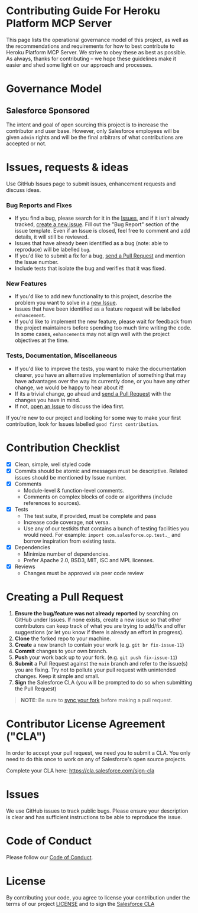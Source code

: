 # Contributing Guide For Heroku Platform MCP Server

This page lists the operational governance model of this project, as well as the recommendations and requirements for
how to best contribute to Heroku Platform MCP Server. We strive to obey these as best as possible. As always, thanks for
contributing – we hope these guidelines make it easier and shed some light on our approach and processes.

# Governance Model

## Salesforce Sponsored

The intent and goal of open sourcing this project is to increase the contributor and user base. However, only Salesforce
employees will be given `admin` rights and will be the final arbitrars of what contributions are accepted or not.

# Issues, requests & ideas

Use GitHub Issues page to submit issues, enhancement requests and discuss ideas.

### Bug Reports and Fixes

- If you find a bug, please search for it in the [Issues](https://github.com/heroku/heroku-mcp-server/issues), and if it
  isn't already tracked, [create a new issue](https://github.com/heroku/heroku-mcp-server/issues/new). Fill out the "Bug
  Report" section of the issue template. Even if an Issue is closed, feel free to comment and add details, it will still
  be reviewed.
- Issues that have already been identified as a bug (note: able to reproduce) will be labelled `bug`.
- If you'd like to submit a fix for a bug, [send a Pull Request](#creating_a_pull_request) and mention the Issue number.
- Include tests that isolate the bug and verifies that it was fixed.

### New Features

- If you'd like to add new functionality to this project, describe the problem you want to solve in a
  [new Issue](https://github.com/heroku/heroku-mcp-server/issues/new).
- Issues that have been identified as a feature request will be labelled `enhancement`.
- If you'd like to implement the new feature, please wait for feedback from the project maintainers before spending too
  much time writing the code. In some cases, `enhancement`s may not align well with the project objectives at the time.

### Tests, Documentation, Miscellaneous

- If you'd like to improve the tests, you want to make the documentation clearer, you have an alternative implementation
  of something that may have advantages over the way its currently done, or you have any other change, we would be happy
  to hear about it!
- If its a trivial change, go ahead and [send a Pull Request](#creating_a_pull_request) with the changes you have in
  mind.
- If not, [open an Issue](https://github.com/heroku/heroku-mcp-server/issues/new) to discuss the idea first.

If you're new to our project and looking for some way to make your first contribution, look for Issues labelled
`good first contribution`.

# Contribution Checklist

- [x] Clean, simple, well styled code
- [x] Commits should be atomic and messages must be descriptive. Related issues should be mentioned by Issue number.
- [x] Comments
  - Module-level & function-level comments.
  - Comments on complex blocks of code or algorithms (include references to sources).
- [x] Tests
  - The test suite, if provided, must be complete and pass
  - Increase code coverage, not versa.
  - Use any of our testkits that contains a bunch of testing facilities you would need. For example:
    `import com.salesforce.op.test._` and borrow inspiration from existing tests.
- [x] Dependencies
  - Minimize number of dependencies.
  - Prefer Apache 2.0, BSD3, MIT, ISC and MPL licenses.
- [x] Reviews
  - Changes must be approved via peer code review

# Creating a Pull Request

1. **Ensure the bug/feature was not already reported** by searching on GitHub under Issues. If none exists, create a new
   issue so that other contributors can keep track of what you are trying to add/fix and offer suggestions (or let you
   know if there is already an effort in progress).
2. **Clone** the forked repo to your machine.
3. **Create** a new branch to contain your work (e.g. `git br fix-issue-11`)
4. **Commit** changes to your own branch.
5. **Push** your work back up to your fork. (e.g. `git push fix-issue-11`)
6. **Submit** a Pull Request against the `main` branch and refer to the issue(s) you are fixing. Try not to pollute your
   pull request with unintended changes. Keep it simple and small.
7. **Sign** the Salesforce CLA (you will be prompted to do so when submitting the Pull Request)

> **NOTE**: Be sure to [sync your fork](https://help.github.com/articles/syncing-a-fork/) before making a pull request.

# Contributor License Agreement ("CLA")

In order to accept your pull request, we need you to submit a CLA. You only need to do this once to work on any of
Salesforce's open source projects.

Complete your CLA here: <https://cla.salesforce.com/sign-cla>

# Issues

We use GitHub issues to track public bugs. Please ensure your description is clear and has sufficient instructions to be
able to reproduce the issue.

# Code of Conduct

Please follow our [Code of Conduct](CODE_OF_CONDUCT.md).

# License

By contributing your code, you agree to license your contribution under the terms of our project [LICENSE](LICENSE.txt)
and to sign the [Salesforce CLA](https://cla.salesforce.com/sign-cla)
